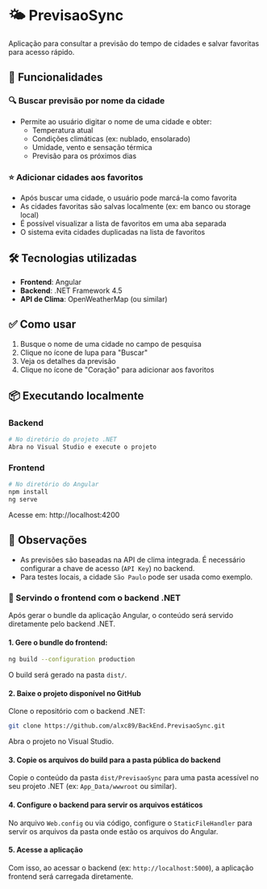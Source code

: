 # 🌤️ PrevisaoSync

Aplicação para consultar a previsão do tempo de cidades e salvar favoritas para acesso rápido.

## 🚀 Funcionalidades

### 🔍 Buscar previsão por nome da cidade

- Permite ao usuário digitar o nome de uma cidade e obter:
  - Temperatura atual
  - Condições climáticas (ex: nublado, ensolarado)
  - Umidade, vento e sensação térmica
  - Previsão para os próximos dias

### ⭐ Adicionar cidades aos favoritos

- Após buscar uma cidade, o usuário pode marcá-la como favorita
- As cidades favoritas são salvas localmente (ex: em banco ou storage local)
- É possível visualizar a lista de favoritos em uma aba separada
- O sistema evita cidades duplicadas na lista de favoritos

## 🛠️ Tecnologias utilizadas

- **Frontend**: Angular
- **Backend**: .NET Framework 4.5
- **API de Clima**: OpenWeatherMap (ou similar)

## ✅ Como usar

1. Busque o nome de uma cidade no campo de pesquisa
2. Clique no ícone de lupa para "Buscar"
3. Veja os detalhes da previsão
4. Clique no ícone de "Coração" para adicionar aos favoritos

## 📦 Executando localmente

### Backend

```bash
# No diretório do projeto .NET
Abra no Visual Studio e execute o projeto
```

### Frontend

```bash
# No diretório do Angular
npm install
ng serve
```

Acesse em: http://localhost:4200

## 📌 Observações

- As previsões são baseadas na API de clima integrada. É necessário configurar a chave de acesso (`API Key`) no backend.
- Para testes locais, a cidade `São Paulo` pode ser usada como exemplo.

### 🔗 Servindo o frontend com o backend .NET

Após gerar o bundle da aplicação Angular, o conteúdo será servido diretamente pelo backend .NET.

#### 1. Gere o bundle do frontend:

```bash
ng build --configuration production
```

O build será gerado na pasta `dist/`.

#### 2. Baixe o projeto disponível no GitHub

Clone o repositório com o backend .NET:

```bash
git clone https://github.com/alxc89/BackEnd.PrevisaoSync.git
```

Abra o projeto no Visual Studio.

#### 3. Copie os arquivos do build para a pasta pública do backend

Copie o conteúdo da pasta `dist/PrevisaoSync` para uma pasta acessível no seu projeto .NET (ex: `App_Data/wwwroot` ou similar).

#### 4. Configure o backend para servir os arquivos estáticos

No arquivo `Web.config` ou via código, configure o `StaticFileHandler` para servir os arquivos da pasta onde estão os arquivos do Angular.

#### 5. Acesse a aplicação

Com isso, ao acessar o backend (ex: `http://localhost:5000`), a aplicação frontend será carregada diretamente.
